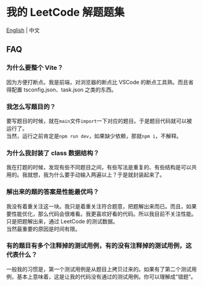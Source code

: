 # 我的 LeetCode 解题题集

[English](README.md) | 中文

## FAQ

### 为什么要整个 Vite？

因为方便打断点。我是前端，对浏览器的断点比 VSCode 的断点工具熟。而且省得配置 tsconfig.json、task.json 之类的东西。

### 我怎么写题目的？

要写题目的时候，就在`main`文件`import`一下对应的题目。于是题目代码就可以被运行了。  
当然，运行之前肯定是`npm run dev`，如果缺少依赖，那就`npm i`，不解释。

### 为什么我封装了 class 数据结构？

我在打题的时候，发现有些不同题目之间，有些写法是重复的、有些结构是可以共用的。我就想，我为什么要手动输入两遍以上？于是就封装起来了。

### 解出来的题的答案是性能最优吗？

我没有着重关注这一块。我只是着重关注符合题意，把题解出来而已。而且，如果要性能优化，那么代码会很难看。我更喜欢好看的代码。所以我目前不关注性能。只是把题解出来，通过 LeetCode 的测试数据。  
当然最重要的原因是时间有限。

### 有的题目有多个注释掉的测试用例，有的没有注释掉的测试用例，这代表什么？

一般我的习惯是，第一个测试用例是从题目上拷贝过来的。如果有了第二个测试用例，基本上意味着，这是让我的代码没有通过的测试用例。你可以理解成“错题”。
